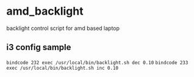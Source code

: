 # amd_backlight
backlight control script for amd based laptop

## i3 config sample
`bindcode 232 exec /usr/local/bin/backlight.sh dec 0.10`
`bindcode 233 exec /usr/local/bin/backlight.sh inc 0.10`
